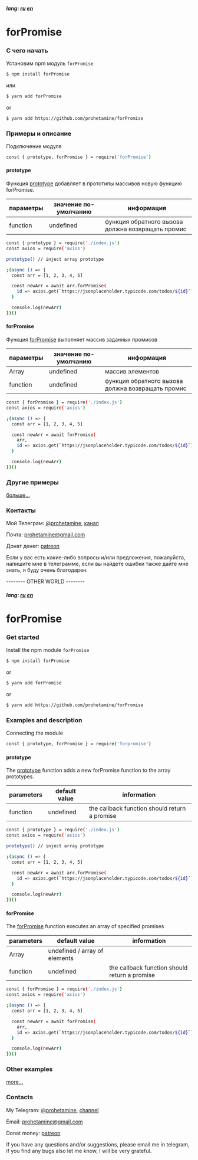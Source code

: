 ##### lang: [ru](#rulang) [en](#enlang)


# <a name="rulang">forPromise</a>

### С чего начать

Установим npm модуль  ```forPromise```

```sh
$ npm install forPromise
```

или

```sh
$ yarn add forPromise
```

or

```sh
$ yarn add https://github.com/prohetamine/forPromise
```

### Примеры и описание

Подключение модуля

```sh
const { prototype, forPromise } = require('forPromise')
```

#### <a name="prototype">prototype</a>

Функция [prototype](#prototype) добавляет в прототипы массивов новую функцию forPromise.

| параметры | значение по-умолчанию | информация |
| ------ | ------ | ------ |
| function | undefined | функция обратного вызова должна возвращать промис |


```sh
const { prototype } = require('./index.js')
const axios = require('axios')

prototype() // inject array prototype

;(async () => {
  const arr = [1, 2, 3, 4, 5]

  const newArr = await arr.forPromise(
    id => axios.get(`https://jsonplaceholder.typicode.com/todos/${id}`).then(({ data }) => data)
  )

  console.log(newArr)
})()
```

#### <a name="for-promise">forPromise</a>

Функция [forPromise](#for-promise) выполняет массив заданных промисов

| параметры | значение по-умолчанию | информация |
| ------ | ------ | ------ |
| Array | undefined | массив элементов |
| function | undefined | функция обратного вызова должна возвращать промис |

```sh
const { forPromise } = require('./index.js')
const axios = require('axios')

;(async () => {
  const arr = [1, 2, 3, 4, 5]

  const newArr = await forPromise(
    arr,
    id => axios.get(`https://jsonplaceholder.typicode.com/todos/${id}`).then(({ data }) => data)
  )

  console.log(newArr)
})()
```

### Другие примеры

[больше...](/examples)

### Контакты

Мой Телеграм: [@prohetamine](https://t.me/prohetamine), [канал](https://t.me/prohetamine)

Почта: prohetamine@gmail.com

Донат денег: [patreon](https://www.patreon.com/prohetamine)

Если у вас есть какие-либо вопросы и/или предложения, пожалуйста, напишите мне в телеграмме, если вы найдете ошибки также дайте мне знать, я буду очень благодарен.

-------- OTHER WORLD --------

##### lang: [ru](#rulang) [en](#enlang)


# <a name="rulang">forPromise</a>

### Get started

Install the npm module ```forPromise```

```sh
$ npm install forPromise
```

or

```sh
$ yarn add forPromise
```

or

```sh
$ yarn add https://github.com/prohetamine/forPromise
```

### Examples and description

Connecting the module

```sh
const { prototype, forPromise } = require('forpromise')
```

#### <a name="prototype">prototype</a>

The [prototype](#prototype) function adds a new forPromise function to the array prototypes.

| parameters | default value | information|
| ------ | ------ | ------ |
| function | undefined | the callback function should return a promise |

```sh
const { prototype } = require('./index.js')
const axios = require('axios')

prototype() // inject array prototype

;(async () => {
  const arr = [1, 2, 3, 4, 5]

  const newArr = await arr.forPromise(
    id => axios.get(`https://jsonplaceholder.typicode.com/todos/${id}`).then(({ data }) => data)
  )

  console.log(newArr)
})()
```

#### <a name="for-promise">forPromise</a>

The [forPromise](#for-promise) function executes an array of specified promises

| parameters | default value | information|
| ------ | ------ | ------ |
| Array | undefined / array of elements |
| function | undefined | the callback function should return a promise |


```sh
const { forPromise } = require('./index.js')
const axios = require('axios')

;(async () => {
  const arr = [1, 2, 3, 4, 5]

  const newArr = await forPromise(
    arr,
    id => axios.get(`https://jsonplaceholder.typicode.com/todos/${id}`).then(({ data }) => data)
  )

  console.log(newArr)
})()
```

### Other examples

[more...](/examples)

### Contacts

My Telegram: [@prohetamine](https://t.me/prohetamine), [channel](https://t.me/prohetamine)

Email: prohetamine@gmail.com

Donat money: [patreon](https://www.patreon.com/prohetamine)

If you have any questions and/or suggestions, please email me in telegram, if you find any bugs also let me know, I will be very grateful.

